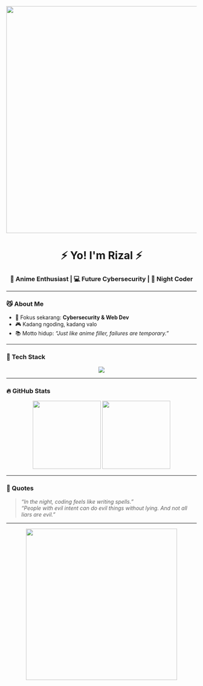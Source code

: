<!-- Banner Anime -->
<p align="center">
  <img src="https://i.pinimg.com/originals/21/7b/60/217b60f6bbf63f3a8a5c8bb5d63c2e8d.gif" width="600" />
</p>

<h1 align="center">⚡ Yo! I'm Rizal ⚡</h1>
<h3 align="center">🐉 Anime Enthusiast | 💻 Future Cybersecurity | 🌌 Night Coder</h3>

---

### 😼 About Me
- 🎯 Fokus sekarang: **Cybersecurity & Web Dev**
- 🎮 Kadang ngoding, kadang valo
- 📚 Motto hidup: *“Just like anime filler, failures are temporary.”*

---

### 🚀 Tech Stack
<p align="center">
  <img src="https://skillicons.dev/icons?i=linux,python,html,css,js,flask,git,github,mysql&perline=5" />
</p>

---

### 🔥 GitHub Stats
<p align="center">
  <img src="https://github-readme-stats.vercel.app/api?username=RizalRendi&show_icons=true&theme=tokyonight" height="180em"/>
  <img src="https://github-readme-stats.vercel.app/api/top-langs/?username=RizalRendi&layout=compact&theme=tokyonight" height="180em"/>
</p>

---

### 🌌 Quotes
> *“In the night, coding feels like writing spells.”*  
> *“People with evil intent can do evil things without lying. And not all liars are evil.”*
---


<p align="center">
  <img src="https://i.pinimg.com/originals/c5/18/f5/c518f5cb07db34d05e25b736d9c98a3a.gif" width="400"/>
</p>
